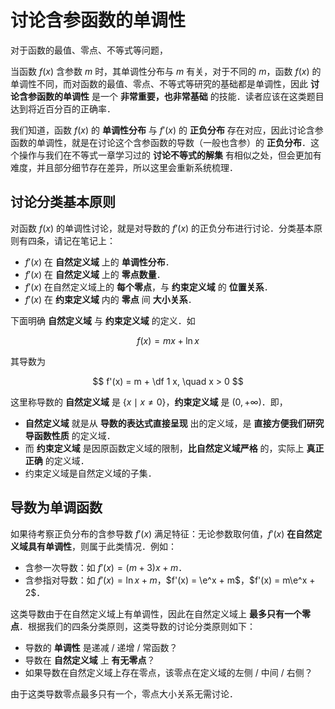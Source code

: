 # 讨论含参函数的单调性

对于函数的最值、零点、不等式等问题，

当函数 $f(x)$ 含参数 $m$ 时，其单调性分布与 $m$ 有关，对于不同的 $m$，函数 $f(x)$ 的单调性不同，而对函数的最值、零点、不等式等研究的基础都是单调性，因此 **讨论含参函数的单调性** 是一个 **非常重要，也非常基础** 的技能．读者应该在这类题目达到将近百分百的正确率．

我们知道，函数 $f(x)$ 的 **单调性分布** 与 $f'(x)$ 的 **正负分布** 存在对应，因此讨论含参函数的单调性，就是在讨论这个含参函数的导数（一般也含参）的 **正负分布**．这个操作与我们在不等式一章学习过的 **讨论不等式的解集** 有相似之处，但会更加有难度，并且部分细节存在差异，所以这里会重新系统梳理．

## 讨论分类基本原则

对函数 $f(x)$ 的单调性讨论，就是对导数的 $f'(x)$ 的正负分布进行讨论．分类基本原则有四条，请记在笔记上：

- $f'(x)$ 在 **自然定义域** 上的 **单调性分布**．
- $f'(x)$ 在 **自然定义域** 上的 **零点数量**．
- $f'(x)$ 在自然定义域上的 **每个零点**，与 **约束定义域** 的 **位置关系**．
- $f'(x)$ 在 **约束定义域** 内的 **零点** 间 **大小关系**．

下面明确 **自然定义域** 与 **约束定义域** 的定义．如

$$
f(x) = mx + \ln x
$$

其导数为

$$
f'(x) = m + \df 1 x, \quad x > 0
$$

这里称导数的 **自然定义域** 是 $\{x \mid x \ne 0\}$，**约束定义域** 是 $(0, +\infty)$．即，

- **自然定义域** 就是从 **导数的表达式直接呈现** 出的定义域，是 **直接方便我们研究导函数性质** 的定义域．
- 而 **约束定义域** 是因原函数定义域的限制，**比自然定义域严格** 的，实际上 **真正正确** 的定义域．
- 约束定义域是自然定义域的子集．

## 导数为单调函数

如果待考察正负分布的含参导数 $f'(x)$ 满足特征：无论参数取何值，$f'(x)$ **在自然定义域具有单调性**，则属于此类情况．例如：

- 含参一次导数：如 $f'(x) = (m + 3)x + m$．
- 含参指对导数：如 $f'(x) = \ln x + m$，$f'(x) = \e^x + m$，$f'(x) = m\e^x + 2$．

这类导数由于在自然定义域上有单调性，因此在自然定义域上 **最多只有一个零点**．根据我们的四条分类原则，这类导数的讨论分类原则如下：

- 导数的 **单调性** 是递减 / 递增 / 常函数？
- 导数在 **自然定义域** 上 **有无零点**？
- 如果导数在自然定义域上存在零点，该零点在定义域的左侧 / 中间 / 右侧？

由于这类导数零点最多只有一个，零点大小关系无需讨论．
